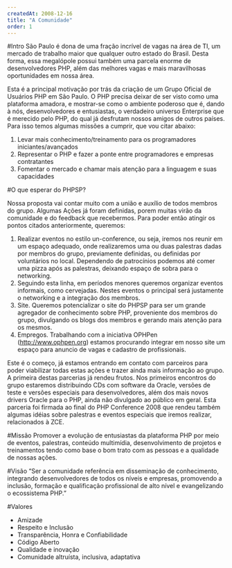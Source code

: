```yaml
---
createdAt: 2008-12-16
title: "A Comunidade"
order: 1
---
```


#Intro
São Paulo é dona de uma fração incrível de vagas na área de TI, um mercado de trabalho maior que qualquer outro estado do Brasil. Desta forma, essa megalópole possui também uma parcela enorme de desenvolvedores PHP, além das melhores vagas e mais maravilhosas oportunidades em nossa área.

Esta é a principal motivação por trás da criação de um Grupo Oficial de Usuários PHP em São Paulo. O PHP precisa deixar de ser visto como uma plataforma amadora, e mostrar-se como o ambiente poderoso que é, dando à nós, desenvolvedores e entusiastas, o verdadeiro universo Enterprise que é merecido pelo PHP, do qual já desfrutam nossos amigos de outros países. Para isso temos algumas missões a cumprir, que vou citar abaixo:

1. Levar mais conhecimento/treinamento para os programadores iniciantes/avançados
2. Representar o PHP e fazer a ponte entre programadores e empresas contratantes
3. Fomentar o mercado e chamar mais atenção para a linguagem e suas capacidades

#O que esperar do PHPSP?

Nossa proposta vai contar muito com a união e auxílio de todos membros do grupo. Algumas Ações já foram definidas, porem muitas virão da comunidade e do feedback que recebermos. Para poder então atingir os pontos citados anteriormente, queremos:

1. Realizar eventos no estilo un-conference, ou seja, iremos nos reunir em um espaço adequado, onde realizaremos uma ou duas palestras dadas por membros do grupo, previamente definidas, ou definidas por voluntários no local. Dependendo de patrocínios podemos até comer uma pizza após as palestras, deixando espaço de sobra para o networking.
2. Seguindo esta linha, em períodos menores queremos organizar eventos informais, como cervejadas. Nestes eventos o principal será justamente o networking e a integração dos membros.
3. Site. Queremos potencializar o site do PHPSP para ser um grande agregador de conhecimento sobre PHP, proveniente dos membros do grupo, divulgando os blogs dos membros e gerando mais atenção para os mesmos.
4. Empregos. Trabalhando com a iniciativa OPHPen (http://www.ophpen.org) estamos procurando integrar em nosso site um espaço para anuncio de vagas e cadastro de profissionais.

Este é o começo, já estamos entrando em contato com parceiros para poder viabilizar todas estas ações e trazer ainda mais informação ao grupo. A primeira destas parcerias já rendeu frutos. Nos primeiros encontros do grupo estaremos distribuindo CDs com software da Oracle, versões de teste e versões especiais para desenvolvedores, além dos mais novos drivers Oracle para o PHP, ainda não divulgado ao público em geral. Esta parceria foi firmada ao final do PHP Conference 2008 que rendeu também algumas idéias sobre palestras e eventos especiais que iremos realizar, relacionados à ZCE.

#Missão
Promover a evolução de entusiastas da plataforma PHP por meio de eventos, palestras, conteúdo multimídia, desenvolvimento de projetos e treinamentos tendo como base o bom trato com as pessoas e a qualidade de nossas ações.

#Visão
“Ser a comunidade referência em disseminação de conhecimento, integrando desenvolvedores de todos os níveis e empresas, promovendo a inclusão, formação e qualificação profissional de alto nível e evangelizando o ecossistema PHP.”


#Valores
* Amizade
* Respeito e Inclusão
* Transparência, Honra e Confiabilidade
* Código Aberto
* Qualidade e inovação
* Comunidade altruísta, inclusiva, adaptativa